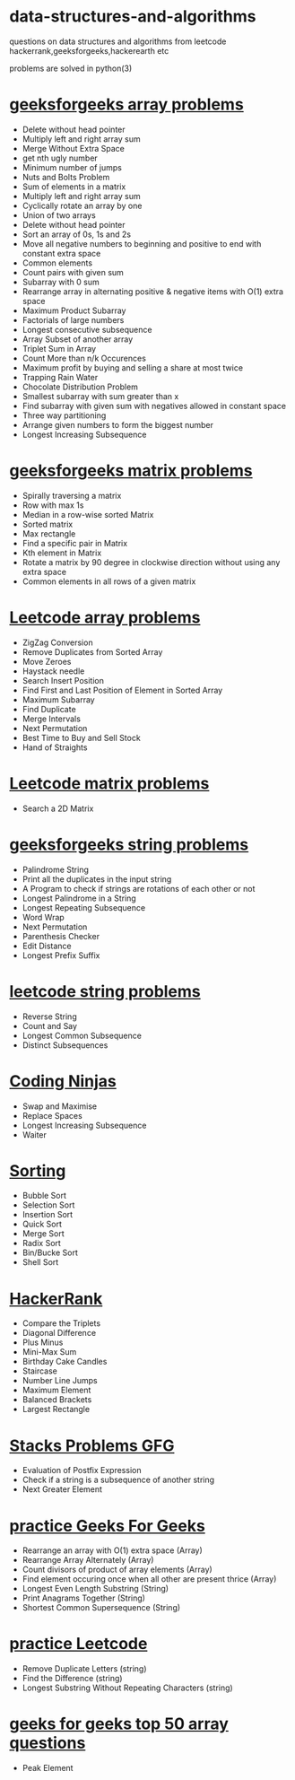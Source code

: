 # data-structures-and-algorithms

questions on data structures and algorithms from leetcode hackerrank,geeksforgeeks,hackerearth etc


problems are solved in python(3)

# [geeksforgeeks array problems](https://github.com/hritikchokker/data-structures-and-algorithms/blob/master/geeks_for_geeks_array_problems.ipynb)

- Delete without head pointer
- Multiply left and right array sum
- Merge Without Extra Space
- get nth ugly number
- Minimum number of jumps
- Nuts and Bolts Problem
- Sum of elements in a matrix
- Multiply left and right array sum
- Cyclically rotate an array by one
- Union of two arrays
- Delete without head pointer
- Sort an array of 0s, 1s and 2s
- Move all negative numbers to beginning and positive to end with constant extra space
- Common elements
- Count pairs with given sum
- Subarray with 0 sum 
- Rearrange array in alternating positive & negative items with O(1) extra space
- Maximum Product Subarray 
- Factorials of large numbers 
- Longest consecutive subsequence 
- Array Subset of another array
- Triplet Sum in Array 
- Count More than n/k Occurences 
- Maximum profit by buying and selling a share at most twice
- Trapping Rain Water 
- Chocolate Distribution Problem
- Smallest subarray with sum greater than x
- Find subarray with given sum with negatives allowed in constant space
- Three way partitioning 
- Arrange given numbers to form the biggest number
- Longest Increasing Subsequence

# [geeksforgeeks matrix problems](https://github.com/hritikchokker/data-structures-and-algorithms/blob/master/geeks_for_geeks_matrix_problems.ipynb)

- Spirally traversing a matrix 
- Row with max 1s
- Median in a row-wise sorted Matrix 
- Sorted matrix 
- Max rectangle
- Find a specific pair in Matrix
- Kth element in Matrix
- Rotate a matrix by 90 degree in clockwise direction without using any extra space
- Common elements in all rows of a given matrix


# [Leetcode array problems](https://github.com/hritikchokker/data-structures-and-algorithms/blob/master/leetcode_array_examples.ipynb) 

- ZigZag Conversion
- Remove Duplicates from Sorted Array
- Move Zeroes
- Haystack needle
- Search Insert Position
- Find First and Last Position of Element in Sorted Array
- Maximum Subarray
- Find Duplicate
- Merge Intervals
- Next Permutation
- Best Time to Buy and Sell Stock
- Hand of Straights


# [Leetcode matrix problems](https://github.com/hritikchokker/data-structures-and-algorithms/blob/master/leetcode_matrix_problems.ipynb) 

- Search a 2D Matrix


# [geeksforgeeks string problems](https://github.com/hritikchokker/data-structures-and-algorithms/blob/master/strings_geeks_for_geeks.ipynb)

- Palindrome String
- Print all the duplicates in the input string
- A Program to check if strings are rotations of each other or not
- Longest Palindrome in a String 
- Longest Repeating Subsequence
- Word Wrap 
- Next Permutation
- Parenthesis Checker 
- Edit Distance 
- Longest Prefix Suffix

# [leetcode string problems](https://github.com/hritikchokker/data-structures-and-algorithms/blob/master/string_leetcode.ipynb)

- Reverse String
- Count and Say
- Longest Common Subsequence
- Distinct Subsequences


# [Coding Ninjas](https://github.com/hritikchokker/data-structures-and-algorithms/blob/master/coding_ninjas.ipynb)

- Swap and Maximise
- Replace Spaces 
- Longest Increasing Subsequence 
- Waiter


# [Sorting](https://github.com/hritikchokker/data-structures-and-algorithms/blob/master/ds_examples/sorting.ipynb)
- Bubble Sort
- Selection Sort
- Insertion Sort
- Quick Sort
- Merge Sort
- Radix Sort
- Bin/Bucke Sort
- Shell Sort



# [HackerRank](https://github.com/hritikchokker/data-structures-and-algorithms/blob/master/hackerrank_examples.ipynb)
- Compare the Triplets
- Diagonal Difference
- Plus Minus
- Mini-Max Sum
- Birthday Cake Candles
- Staircase
- Number Line Jumps
- Maximum Element
- Balanced Brackets
- Largest Rectangle

# [Stacks Problems GFG](https://github.com/hritikchokker/data-structures-and-algorithms/blob/master/practice_leetcode_strings.ipynb)

- Evaluation of Postfix Expression 
- Check if a string is a subsequence of another string
- Next Greater Element

# [practice Geeks For Geeks](https://practice.geeksforgeeks.org/explore)

- Rearrange an array with O(1) extra space (Array)
- Rearrange Array Alternately (Array)
- Count divisors of product of array elements (Array)
- Find element occuring once when all other are present thrice (Array)
- Longest Even Length Substring (String)
- Print Anagrams Together (String)
- Shortest Common Supersequence (String)


# [practice Leetcode](https://github.com/hritikchokker/data-structures-and-algorithms/blob/master/practice_leetcode_strings.ipynb)

- Remove Duplicate Letters (string)
- Find the Difference (string)
- Longest Substring Without Repeating Characters (string)

# [geeks for geeks top 50 array questions](https://www.geeksforgeeks.org/top-50-array-coding-problems-for-interviews/)

- Peak Element